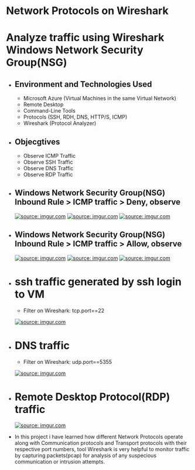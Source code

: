 # Network Protocols on Wireshark
<p align="center">

</p>

<h1>Analyze traffic using Wireshark Windows Network Security Group(NSG)</h1>

- <h2>Environment and Technologies Used</h2>

  - Microsoft Azure (Virtual Machines in the same Virtual Network)
  - Remote Desktop
  - Command-Line Tools
  - Protocols (SSH, RDH, DNS, HTTP/S, ICMP)
  - Wireshark (Protocol Analyzer)

- <h2>Objecgtives</h2>

  - Observe ICMP Traffic
  - Observe SSH Traffic
  - Observe DNS Traffic
  - Observe RDP Traffic


- <h2>Windows Network Security Group(NSG) Inbound Rule > ICMP traffic > Deny, observe</h2>

  <a href="https://imgur.com/jrXFI5k"><img src="https://i.imgur.com//jrXFI5k.png" title="source: imgur.com" /></a>
  <a href="https://imgur.com/NmsguKS"><img src="https://i.imgur.com//NmsguKS.png" title="source: imgur.com" /></a>
  <a href="https://imgur.com/F4HzN1j"><img src="https://i.imgur.com//F4HzN1j.png" title="source: imgur.com" /></a>

- <h2>Windows Network Security Group(NSG) Inbound Rule > ICMP traffic > Allow, observe</h2>

  <a href="https://imgur.com/tZNTwlP"><img src="https://i.imgur.com//tZNTwlP.png" title="source: imgur.com" /></a>
  <a href="https://imgur.com/gFBxs9K"><img src="https://i.imgur.com//gFBxs9K.png" title="source: imgur.com" /></a>
  <a href="https://imgur.com/WQdexei"><img src="https://i.imgur.com//WQdexei.png" title="source: imgur.com" /></a>

- <h1>ssh traffic generated by ssh login to VM</h1>

     - Filter on Wireshark: tcp.port==22

   <a href="https://imgur.com/yj59W6H"><img src="https://i.imgur.com//yj59W6H.png" title="source: imgur.com" /></a>

 - <h1>DNS traffic</h1>

     - Filter on Wireshark: udp.port==5355
 
   <a href="https://imgur.com/QCT6IOu"><img src="https://i.imgur.com//QCT6IOu.png" title="source: imgur.com" /></a>

 - <h1>Remote Desktop Protocol(RDP) traffic</h1>

   <a href="https://imgur.com/npqx3M7"><img src="https://i.imgur.com//npqx3M7.png" title="source: imgur.com" /></a>

- In this project i have learned how different Network Protocols operate along with Communication protocols and Transport protocols with their respective port numbers, tool Wireshark is very helpful to monitor traffic by capturing 
  packets(pcap) for analysis of any suspecious communication or intrusion attempts.
 
 

 
 
 
 
 
 
  
  
